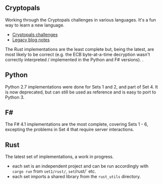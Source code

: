 
## Cryptopals

Working through the Cryptopals challenges in various languages. It's a fun way to learn a new language.

- [Cryptopals challenges](https://cryptopals.com/)
- [Legacy blog notes](http://learning.tarokuriyama.com/search?q=cryptopals&max-results=20&by-date=true)

The Rust implementations are the least complete but, being the latest, are most likely to be correct (e.g. the ECB byte-at-a-time decryption wasn't correctly interpreted / implemented in the Python and F# versions). \.

## Python

Python 2.7 implementations were done for Sets 1 and 2, and part of Set 4. It is now deprecated, but can still be used as reference and is easy to port to Python 3.

## F#

The F# 4.1 implementations are the most complete, covering Sets 1 - 6, excepting the problems in Set 4 that require server interactions.

## Rust

The latest set of implementations, a work in progress.

- each set is an independent project and can be run accordingly with `cargo run` from `set1/rust/`, `set`/rust/` etc.
- each set imports a shared library from the `rust_utils` directory.
